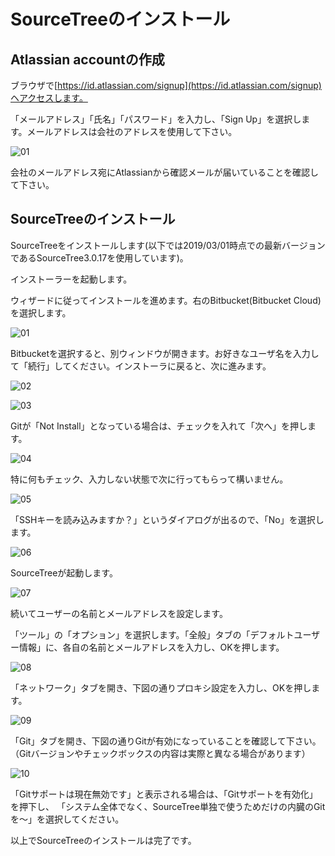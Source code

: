 # SourceTreeのインストール

## Atlassian accountの作成

ブラウザで[https://id.atlassian.com/signup](https://id.atlassian.com/signup)ヘアクセスします。

「メールアドレス」「氏名」「パスワード」を入力し、「Sign Up」を選択します。メールアドレスは会社のアドレスを使用して下さい。

![01](./img/environment/atlassian_account/01.png)

会社のメールアドレス宛にAtlassianから確認メールが届いていることを確認して下さい。

## SourceTreeのインストール

SourceTreeをインストールします(以下では2019/03/01時点での最新バージョンであるSourceTree3.0.17を使用しています)。

インストーラーを起動します。

ウィザードに従ってインストールを進めます。右のBitbucket(Bitbucket Cloud)を選択します。

![01](./img/environment/install_sourcetree/01.png)

Bitbucketを選択すると、別ウィンドウが開きます。お好きなユーザ名を入力して「続行」してください。インストーラに戻ると、次に進みます。

![02](./img/environment/install_sourcetree/02.png)

![03](./img/environment/install_sourcetree/03.png)

Gitが「Not Install」となっている場合は、チェックを入れて「次へ」を押します。

![04](./img/environment/install_sourcetree/04.png)

特に何もチェック、入力しない状態で次に行ってもらって構いません。

![05](./img/environment/install_sourcetree/05.png)


「SSHキーを読み込みますか？」というダイアログが出るので、「No」を選択します。

![06](./img/environment/install_sourcetree/06.png)

SourceTreeが起動します。

![07](./img/environment/install_sourcetree/07.png)

続いてユーザーの名前とメールアドレスを設定します。

「ツール」の「オプション」を選択します。「全般」タブの「デフォルトユーザー情報」に、各自の名前とメールアドレスを入力し、OKを押します。

![08](./img/environment/install_sourcetree/08.png)

「ネットワーク」タブを開き、下図の通りプロキシ設定を入力し、OKを押します。

![09](./img/environment/install_sourcetree/09.png)

「Git」タブを開き、下図の通りGitが有効になっていることを確認して下さい。
（Gitバージョンやチェックボックスの内容は実際と異なる場合があります）

![10](./img/environment/install_sourcetree/10.png)

「Gitサポートは現在無効です」と表示される場合は、「Gitサポートを有効化」を押下し、
「システム全体でなく、SourceTree単独で使うためだけの内臓のGitを～」を選択してください。

以上でSourceTreeのインストールは完了です。
